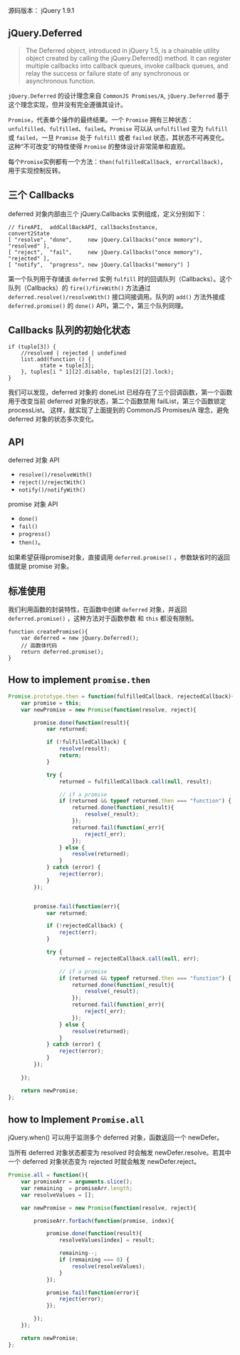 源码版本： jQuery 1.9.1

## jQuery.Deferred

> The Deferred object, introduced in jQuery 1.5, is a chainable utility object created by calling the jQuery.Deferred() method. It can register multiple callbacks into callback queues, invoke callback queues, and relay the success or failure state of any synchronous or asynchronous function.

`jQuery.Deferred` 的设计理念来自 `CommonJS Promises/A`, `jQuery.Deferred` 基于这个理念实现，但并没有完全遵循其设计。

`Promise`，代表单个操作的最终结果。一个 `Promise` 拥有三种状态：`unfulfilled`、`fulfilled`、`failed`。`Promise` 可以从 `unfulfilled` 变为 `fulfill` 或 `failed`，一旦 `Promise` 处于 `fulfill` 或者 `failed` 状态，其状态不可再变化。这种“不可改变”的特性使得 `Promise` 的整体设计非常简单和直观。

每个`Promise`实例都有一个方法：`then(fulfilledCallback, errorCallback)`，用于实现控制反转。

## 三个 Callbacks

deferred 对象内部由三个 jQuery.Callbacks 实例组成，定义分别如下：

```
// fireAPI,  addCallBackAPI, callbacksInstance,               convert2State
[ "resolve", "done",     new jQuery.Callbacks("once memory"), "resolved" ],
[ "reject",  "fail",     new jQuery.Callbacks("once memory"), "rejected" ],
[ "notify",  "progress", new jQuery.Callbacks("memory") ]
```

第一个队列用于存储该 `deferred` 实例 `fulfill` 时的回调队列（Callbacks）。这个队列（Callbacks）的 `fire()/fireWith()` 方法通过 `deferred.resolve()/resolveWith()` 接口间接调用。队列的 `add()` 方法外接成 `deferred.promise()` 的 `done()` API，第二个，第三个队列同理。

## Callbacks 队列的初始化状态

```
if (tuple[3]) {                    
	//resolved | rejected | undefined
	list.add(function () {
	      state = tuple[3];
	}, tuples[i ^ 1][2].disable, tuples[2][2].lock);   
}
```

我们可以发现，deferred 对象的 doneList 已经存在了三个回调函数，第一个函数用于改变当前 deferred 对象的状态，第二个函数禁用 failList，第三个函数锁定 processList。 这样，就实现了上面提到的 CommonJS Promises/A 理念，避免 deferred 对象的状态多次变化。

## API

deferred 对象 API

- `resolve()/resolveWith()`
- `reject()/rejectWith()`
- `notify()/notifyWith()`

promise 对象 API

- `done()`
- `fail()`
- `progress()`
- `then()`。

如果希望获得promise对象，直接调用 `deferred.promise()` ，参数缺省时的返回值就是 promise 对象。

## 标准使用

我们利用函数的封装特性，在函数中创建 `deferred` 对象，并返回 `deferred.promise()` ，这种方法对于函数参数 和 `this` 都没有限制。

```
function createPromise(){
	var deferred = new jQuery.Deferred();
	// 函数体代码
	return deferred.promise();
}
```

## How to implement `promise.then`

```javascript
Promise.prototype.then = function(fulfilledCallback, rejectedCallback){
    var promise = this;
    var newPromise = new Promise(function(resolve, reject){

        promise.done(function(result){
            var returned;

            if (!fulfilledCallback) {
                resolve(result);
                return;
            }

            try {
                returned = fulfilledCallback.call(null, result);

                // if a promise
                if (returned && typeof returned.then === "function") {
                    returned.done(function(_result){
                        resolve(_result);
                    });
                    returned.fail(function(_err){
                        reject(_err);
                    });
                } else {
                    resolve(returned);
                }
            } catch (error) {
                reject(error);
            }
        });


        promise.fail(function(err){
            var returned;

            if (!rejectedCallback) {
                reject(err);
            }

            try {
                returned = rejectedCallback.call(null, err);

                // if a promise
                if (returned && typeof returned.then === "function") {
                    returned.done(function(_result){
                        resolve(_result);
                    });
                    returned.fail(function(_err){
                        reject(_err);
                    });
                } else {
                    resolve(returned);
                }
            } catch (error) {
                reject(error);
            }
        });
        
    });

    return newPromise;
};

```

## how to Implement `Promise.all`

jQuery.when() 可以用于监测多个 deferred 对象，函数返回一个 newDefer。

当所有 deferred 对象状态都变为 resolved 时会触发 newDefer.resolve。若其中一个 deferred 对象状态变为 rejected 时就会触发 newDefer.reject。

```javascript
Promise.all = function(){
    var promiseArr = arguments.slice();
    var remaining  = promiseArr.length;
    var resolveValues = [];

    var newPromise = new Promise(function(resolve, reject){

        promiseArr.forEach(function(promise, index){

            promise.done(function(result){
                resolveValues[index] = result;

                remaining--;
                if (remaining === 0) {
                    resolve(resolveValues);
                }
            });

            promise.fail(function(error){
                reject(error);
            });

        });
    });

    return newPromise;
};
```